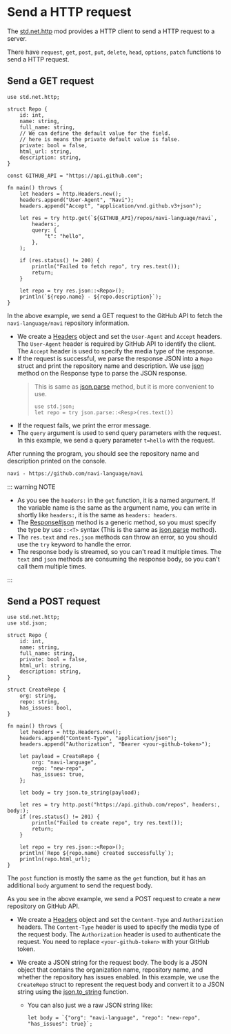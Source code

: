 # Send a HTTP request

The [std.net.http](/stdlib/std.net.http) mod provides a HTTP client to send a HTTP request to a server.

There have `request`, `get`, `post`, `put`, `delete`, `head`, `options`, `patch` functions to send a HTTP request.

## Send a GET request

```nv,no_run
use std.net.http;

struct Repo {
    id: int,
    name: string,
    full_name: string,
    // We can define the default value for the field.
    // here is means the private default value is false.
    private: bool = false,
    html_url: string,
    description: string,
}

const GITHUB_API = "https://api.github.com";

fn main() throws {
    let headers = http.Headers.new();
    headers.append("User-Agent", "Navi");
    headers.append("Accept", "application/vnd.github.v3+json");

    let res = try http.get(`${GITHUB_API}/repos/navi-language/navi`,
        headers:,
        query: {
            "t": "hello",
        },
    );

    if (res.status() != 200) {
        println("Failed to fetch repo", try res.text());
        return;
    }

    let repo = try res.json::<Repo>();
    println(`${repo.name} - ${repo.description}`);
}
```

In the above example, we send a GET request to the GitHub API to fetch the `navi-language/navi` repository information.

- We create a [Headers](/stdlib/std.net.http#std.net.http.Headers) object and set the `User-Agent` and `Accept` headers. The `User-Agent` header is required by GitHub API to identify the client. The `Accept` header is used to specify the media type of the response.
- If the request is successful, we parse the response JSON into a `Repo` struct and print the repository name and description. We use [json](/stdlib/std.net.http#Response#json) method on the Response type to parse the JSON response.
  > This is same as [json.parse](/stdlib/std.json#parse) method, but it is more convenient to use.
  >
  > ```nv, ignore
  > use std.json;
  > let repo = try json.parse::<Resp>(res.text())
  > ```
- If the request fails, we print the error message.
- The `query` argument is used to send query parameters with the request. In this example, we send a query parameter `t=hello` with the request.

After running the program, you should see the repository name and description printed on the console.

```txt
navi - https://github.com/navi-language/navi
```

::: warning NOTE

- As you see the `headers:` in the `get` function, it is a named argument. If the variable name is the same as the argument name, you can write in shortly like `headers:`, it is the same as `headers: headers`.
- The [Response#json](/stdlib/std.net.http#Response#json) method is a generic method, so you must specify the type by use `::<T>` syntax (This is the same as [json.parse](/stdlib/std.json#parse) method).
- The `res.text` and `res.json` methods can throw an error, so you should use the `try` keyword to handle the error.
- The response body is streamed, so you can't read it multiple times. The `text` and `json` methods are consuming the response body, so you can't call them multiple times.

:::

## Send a POST request

```nv,no_run
use std.net.http;
use std.json;

struct Repo {
    id: int,
    name: string,
    full_name: string,
    private: bool = false,
    html_url: string,
    description: string,
}

struct CreateRepo {
    org: string,
    repo: string,
    has_issues: bool,
}

fn main() throws {
    let headers = http.Headers.new();
    headers.append("Content-Type", "application/json");
    headers.append("Authorization", "Bearer <your-github-token>");

    let payload = CreateRepo {
        org: "navi-language",
        repo: "new-repo",
        has_issues: true,
    };

    let body = try json.to_string(payload);

    let res = try http.post("https://api.github.com/repos", headers:, body:);
    if (res.status() != 201) {
        println("Failed to create repo", try res.text());
        return;
    }

    let repo = try res.json::<Repo>();
    println(`Repo ${repo.name} created successfully`);
    println(repo.html_url);
}
```

The `post` function is mostly the same as the `get` function, but it has an additional `body` argument to send the request body.

As you see in the above example, we send a POST request to create a new repository on GitHub API.

- We create a [Headers](/stdlib/std.net.http#std.net.http.Headers) object and set the `Content-Type` and `Authorization` headers. The `Content-Type` header is used to specify the media type of the request body. The `Authorization` header is used to authenticate the request. You need to replace `<your-github-token>` with your GitHub token.
- We create a JSON string for the request body. The body is a JSON object that contains the organization name, repository name, and whether the repository has issues enabled. In this example, we use the `CreateRepo` struct to represent the request body and convert it to a JSON string using the [json.to_string](/stdlib/std.json#to_string) function.

  - You can also just we a raw JSON string like:

    ```nv
    let body = `{"org": "navi-language", "repo": "new-repo", "has_issues": true}`;
    ```
